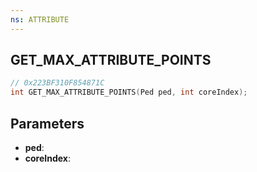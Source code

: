 ```yaml
---
ns: ATTRIBUTE
---
```

## GET_MAX_ATTRIBUTE_POINTS

```c
// 0x223BF310F854871C
int GET_MAX_ATTRIBUTE_POINTS(Ped ped, int coreIndex);
```

## Parameters
* **ped**:
* **coreIndex**:
